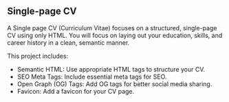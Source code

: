 ## Single-page CV

A Single page CV (Curriculum Vitae) focuses on a structured, single-page CV using only HTML. You will focus on laying out your education, skills, and career history in a clean, semantic manner.

This project includes: 
- Semantic HTML: Use appropriate HTML tags to structure your CV.
- SEO Meta Tags: Include essential meta tags for SEO.
- Open Graph (OG) Tags: Add OG tags for better social media sharing.
- Favicon: Add a favicon for your CV page.
